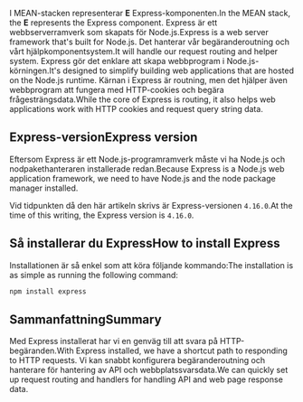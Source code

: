 <span data-ttu-id="1db58-101">I MEAN-stacken representerar **E** Express-komponenten.</span><span class="sxs-lookup"><span data-stu-id="1db58-101">In the MEAN stack, the **E** represents the Express component.</span></span> <span data-ttu-id="1db58-102">Express är ett webbserverramverk som skapats för Node.js.</span><span class="sxs-lookup"><span data-stu-id="1db58-102">Express is a web server framework that's built for Node.js.</span></span> <span data-ttu-id="1db58-103">Det hanterar vår begäranderoutning och vårt hjälpkomponentsystem.</span><span class="sxs-lookup"><span data-stu-id="1db58-103">It will handle our request routing and helper system.</span></span> <span data-ttu-id="1db58-104">Express gör det enklare att skapa webbprogram i Node.js-körningen.</span><span class="sxs-lookup"><span data-stu-id="1db58-104">It's designed to simplify building web applications that are hosted on the Node.js runtime.</span></span> <span data-ttu-id="1db58-105">Kärnan i Express är routning, men det hjälper även webbprogram att fungera med HTTP-cookies och begära frågesträngsdata.</span><span class="sxs-lookup"><span data-stu-id="1db58-105">While the core of Express is routing, it also helps web applications work with HTTP cookies and request query string data.</span></span>

## <a name="express-version"></a><span data-ttu-id="1db58-106">Express-version</span><span class="sxs-lookup"><span data-stu-id="1db58-106">Express version</span></span>

<span data-ttu-id="1db58-107">Eftersom Express är ett Node.js-programramverk måste vi ha Node.js och nodpakethanteraren installerade redan.</span><span class="sxs-lookup"><span data-stu-id="1db58-107">Because Express is a Node.js web application framework, we need to have Node.js and the node package manager installed.</span></span>

<span data-ttu-id="1db58-108">Vid tidpunkten då den här artikeln skrivs är Express-versionen `4.16.0`.</span><span class="sxs-lookup"><span data-stu-id="1db58-108">At the time of this writing, the Express version is `4.16.0`.</span></span>

## <a name="how-to-install-express"></a><span data-ttu-id="1db58-109">Så installerar du Express</span><span class="sxs-lookup"><span data-stu-id="1db58-109">How to install Express</span></span>

<span data-ttu-id="1db58-110">Installationen är så enkel som att köra följande kommando:</span><span class="sxs-lookup"><span data-stu-id="1db58-110">The installation is as simple as running the following command:</span></span>

   ```bash
   npm install express
   ```

## <a name="summary"></a><span data-ttu-id="1db58-111">Sammanfattning</span><span class="sxs-lookup"><span data-stu-id="1db58-111">Summary</span></span>

<span data-ttu-id="1db58-112">Med Express installerat har vi en genväg till att svara på HTTP-begäranden.</span><span class="sxs-lookup"><span data-stu-id="1db58-112">With Express installed, we have a shortcut path to responding to HTTP requests.</span></span> <span data-ttu-id="1db58-113">Vi kan snabbt konfigurera begäranderoutning och hanterare för hantering av API och webbplatssvarsdata.</span><span class="sxs-lookup"><span data-stu-id="1db58-113">We can quickly set up request routing and handlers for handling API and web page response data.</span></span>